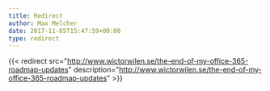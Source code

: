 ```yaml
---
title: Redirect
author: Max Melcher
date: 2017-11-05T15:47:59+00:00
type: redirect
---
```

{{< redirect src="http://www.wictorwilen.se/the-end-of-my-office-365-roadmap-updates" description="http://www.wictorwilen.se/the-end-of-my-office-365-roadmap-updates" >}}
